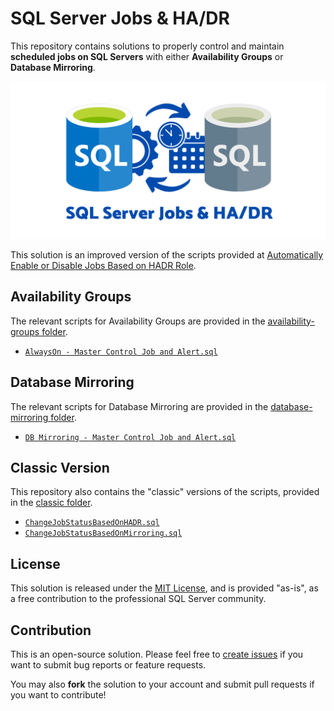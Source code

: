 # SQL Server Jobs & HA/DR

This repository contains solutions to properly control and maintain **scheduled jobs on SQL Servers** with either **Availability Groups** or **Database Mirroring**.

![Cover Image](media/sql-jobs-hadr.png)

This solution is an improved version of the scripts provided at [Automatically Enable or Disable Jobs Based on HADR Role](https://eitanblumin.com/2018/11/06/automatically-enable-or-disable-jobs-based-on-hadr-role/).

## Availability Groups

The relevant scripts for Availability Groups are provided in the [availability-groups folder](availability-groups/README).

- [`AlwaysOn - Master Control Job and Alert.sql`](availability-groups/AlwaysOn%20-%20Master%20Control%20Job%20and%20Alert.sql)

## Database Mirroring

The relevant scripts for Database Mirroring are provided in the [database-mirroring folder](database-mirroring/README).

- [`DB Mirroring - Master Control Job and Alert.sql`](database-mirroring/DB%20Mirroring%20-%20Master%20Control%20Job%20and%20Alert.sql)

## Classic Version

This repository also contains the "classic" versions of the scripts, provided in the [classic folder](classic/README).

- [`ChangeJobStatusBasedOnHADR.sql`](classic/ChangeJobStatusBasedOnHADR.sql)
- [`ChangeJobStatusBasedOnMirroring.sql`](classic/ChangeJobStatusBasedOnMirroring.sql)

## License

This solution is released under the [MIT License](LICENSE), and is provided "as-is", as a free contribution to the professional SQL Server community.

## Contribution

This is an open-source solution. Please feel free to [create issues](issues) if you want to submit bug reports or feature requests.

You may also **fork** the solution to your account and submit pull requests if you want to contribute!
